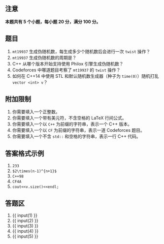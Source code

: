 ## 注意

**本题共有 $\bm 5$ 个小题，每小题 $\bm{20}$ 分，满分 $\bm{100}$ 分。**

## 题目

1. `mt19937` 生成伪随机数，每生成多少个随机数后会进行一次 `twist` 操作？
2. `mt19937` 生成伪随机数的周期是？
3. C++ 从哪个版本开始支持使用 Philox 引擎生成伪随机数？
4. Codeforces 中哪道题目考察了 `mt19937` 的 `twist` 操作？
5. 如何在 C++14 中使用 STL 和默认随机数生成器（种子为 `time(0)`）随机打乱 `vector <int> v`？

## 附加限制

1. 你需要填入一个正整数。
2. 你需要填入一个带有美元符，不含空格的 LaTeX 行间公式。
3. 你需要填入一个以 `C++` 为前缀的字符串，表示一个 C++ 版本。
4. 你需要填入一个以 `CF` 为前缀的字符串，表示一道 Codeforces 题目。
5. 你需要填入一个不含 `std::` 和空格的字符串，表示一行 C++ 代码。

## 答案格式示例

1. `233`
2. `$2\times(n-1)^{n+1}$`
3. `C++98`
4. `CF4A`
5. `cout<<v.size()<<endl;`

## 答题区

1. {{ input(1) }}
2. {{ input(2) }}
3. {{ input(3) }}
4. {{ input(4) }}
5. {{ input(5) }}

